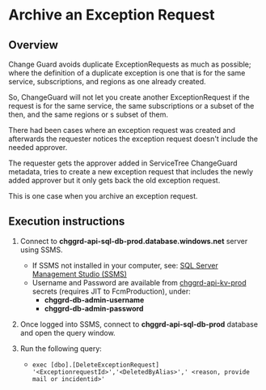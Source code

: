 ﻿# Archive an Exception Request

## Overview

Change Guard avoids duplicate ExceptionRequests as much as possible; where the definition of a duplicate exception is one that is for the same service, subscriptions, and regions as one already created.

So, ChangeGuard will not let you create another ExceptionRequest if the request is for the same service, the same subscriptions or a subset of the then, and the same regions or s subset of them.

There had been cases where an exception request was created and afterwards the requester notices the exception request doesn't include the needed approver.

The requester gets the approver added in ServiceTree ChangeGuard metadata, tries to create a new exception request that includes the newly added approver but it only gets back the old exception request.

This is one case when you archive an exception request. 

## Execution instructions

1. Connect to **chggrd-api-sql-db-prod.database.windows.net** server using SSMS.  
   - If SSMS not installed in your computer, see: [SQL Server Management Studio (SSMS)](https://learn.microsoft.com/en-us/sql/ssms/download-sql-server-management-studio-ssms)
   - Username and Password are available from [chggrd-api-kv-prod](https://ms.portal.azure.com/#@MSAzureCloud.onmicrosoft.com/resource/subscriptions/8830ba56-a476-4d01-b6ac-d3ee790383dc/resourceGroups/chggrd-api-prod-westus2/providers/Microsoft.KeyVault/vaults/chggrd-api-kv-prod) secrets (requires JIT to FcmProduction), under:
     - **chggrd-db-admin-username**
     - **chggrd-db-admin-password**

2. Once logged into SSMS, connect to **chggrd-api-sql-db-prod** database and open the query window.
3. Run the following query:
   - ``` exec [dbo].[DeleteExceptionRequest] '<ExceptionrequestId>','<DeletedByAlias>',' <reason, provide mail or incidentid>' ``` 